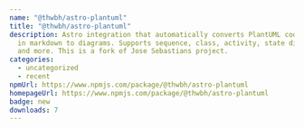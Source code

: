 ```yaml
---
name: "@thwbh/astro-plantuml"
title: "@thwbh/astro-plantuml"
description: Astro integration that automatically converts PlantUML code blocks
  in markdown to diagrams. Supports sequence, class, activity, state diagrams
  and more. This is a fork of Jose Sebastians project.
categories:
  - uncategorized
  - recent
npmUrl: https://www.npmjs.com/package/@thwbh/astro-plantuml
homepageUrl: https://www.npmjs.com/package/@thwbh/astro-plantuml
badge: new
downloads: 7
---
```

